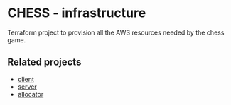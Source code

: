 # CHESS - infrastructure
Terraform project to provision all the AWS resources needed by the chess game.

## Related projects
- [client](https://github.com/Waissi/chess-client)
- [server](https://github.com/Waissi/chess-server)
- [allocator](https://github.com/Waissi/chess-allocator)
